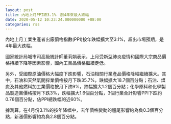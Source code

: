 ```yaml
---
layout: post
title: 內地上月PPI跌3.1%　創4年來最大跌幅
date: 2020-05-12 10:23:24.000000000 +08:00
categories: rss
---
```


內地上月工業生產者出廠價格指數(PPI)按年跌幅擴大至3.1%，超出市場預期，是4年最大跌幅。

國家統計局城市司高級統計師董莉娟表示，上月受新型肺炎疫情和國際大宗商品價格持續下降等因素影響，國內工業品價格繼續走低。

另外，受國際原油價格大幅度下跌影響，石油相關行業產品價格降幅繼續擴大。其中，石油和天然氣開採業價格按月下跌35.7%，跌幅擴大18.7個百分點；石油、煤炭及其他燃料加工業價格按月下跌9%，跌幅擴大1.2個百分點；化學原料和化學製品製造業價格按月下跌3%，跌幅擴大1.6個百分點，3個行業合計影響PPI下跌約0.76個百分點，佔PPI總跌幅的近60%。

據測算，在4月份3.1%的按年降幅中，去年價格變動的翹尾影響約為負0.3個百分點，新漲價影響約為負2.8個百分點。
